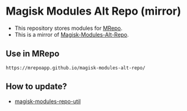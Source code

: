 # Magisk Modules Alt Repo (mirror)
- This repository stores modules for [MRepo](https://github.com/MRepoApp/MRepo).
- This is a mirror of [Magisk-Modules-Alt-Repo](https://github.com/Magisk-Modules-Alt-Repo).

## Use in MRepo
```
https://mrepoapp.github.io/magisk-modules-alt-repo/
```

## How to update?
- [magisk-modules-repo-util](https://github.com/MRepoApp/magisk-modules-repo-util.git)


